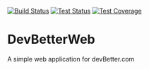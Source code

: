 [![Build Status](https://dev.azure.com/ardalis/DevBetterWeb/_apis/build/status/ardalis.DevBetterWeb?branchName=master)](https://dev.azure.com/ardalis/DevBetterWeb/_build/latest?definitionId=5&branchName=master)
[![Test Status](https://img.shields.io/azure-devops/tests/ardalis/DevBetterWeb/5.svg)](https://dev.azure.com/ardalis/DevBetterWeb/_build?definitionId=5)
[![Test Coverage](https://img.shields.io/azure-devops/coverage/ardalis/DevBetterWeb/5.svg)](https://dev.azure.com/ardalis/DevBetterWeb/_build?definitionId=5)

# DevBetterWeb

A simple web application for devBetter.com
